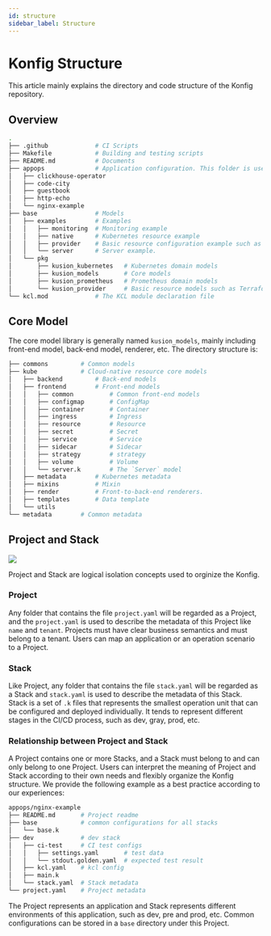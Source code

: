 ```yaml
---
id: structure
sidebar_label: Structure
---
```

# Konfig Structure

This article mainly explains the directory and code structure of the Konfig repository.

## Overview

```bash
.
├── .github             # CI Scripts
├── Makefile            # Building and testing scripts
├── README.md           # Documents
├── appops              # Application configuration. This folder is used to place KCL operation and maintenance configuration of all applications
│   ├── clickhouse-operator
│   ├── code-city
│   ├── guestbook
│   ├── http-echo
│   └── nginx-example
├── base                # Models
│   ├── examples        # Examples
│   │   ├── monitoring  # Monitoring example
│   │   ├── native      # Kubernetes resource example
│   │   ├── provider    # Basic resource configuration example such as Terraform resource
│   │   └── server      # Server example.
│   └── pkg
│       ├── kusion_kubernetes   # Kubernetes domain models
│       ├── kusion_models       # Core models
│       ├── kusion_prometheus   # Prometheus domain models
│       └── kusion_provider     # Basic resource models such as Terraform resource
└── kcl.mod             # The KCL module declaration file
```

## Core Model

The core model library is generally named `kusion_models`, mainly including front-end model, back-end model, renderer, etc. The directory structure is:

```bash
├── commons         # Common models
├── kube            # Cloud-native resource core models
│   ├── backend         # Back-end models
│   ├── frontend        # Front-end models
│   │   ├── common          # Common front-end models
│   │   ├── configmap       # ConfigMap
│   │   ├── container       # Container
│   │   ├── ingress         # Ingress
│   │   ├── resource        # Resource
│   │   ├── secret          # Secret
│   │   ├── service         # Service
│   │   ├── sidecar         # Sidecar
│   │   ├── strategy        # strategy
│   │   ├── volume          # Volume
│   │   └── server.k        # The `Server` model
│   ├── metadata        # Kubernetes metadata
│   ├── mixins          # Mixin
│   ├── render          # Front-to-back-end renderers.
│   ├── templates       # Data template
│   └── utils
└── metadata        # Common metadata
```

## Project and Stack

![](/img/docs/user_docs/concepts/project-stack.png)

Project and Stack are logical isolation concepts used to orginize the Konfig.

### Project

Any folder that contains the file `project.yaml` will be regarded as a Project, and the `project.yaml` is used to describe the metadata of this Project like `name` and `tenant`. Projects must have clear business semantics and must belong to a tenant. Users can map an application or an operation scenario to a Project.

### Stack

Like Project, any folder that contains the file `stack.yaml` will be regarded as a Stack and `stack.yaml` is used to describe the metadata of this Stack. Stack is a set of `.k` files that represents the smallest operation unit that can be configured and deployed individually. It tends to represent different stages in the CI/CD process, such as dev, gray, prod, etc.

### Relationship between Project and Stack

A Project contains one or more Stacks, and a Stack must belong to and can only belong to one Project. Users can interpret the meaning of Project and Stack according to their own needs and flexibly organize the Konfig structure. We provide the following example as a best practice according to our experiences:

```bash
appops/nginx-example
├── README.md       # Project readme
├── base            # common configurations for all stacks
│   └── base.k      
├── dev             # dev stack 
│   ├── ci-test     # CI test configs
│   │   ├── settings.yaml       # test data 
│   │   └── stdout.golden.yaml  # expected test result
│   ├── kcl.yaml    # kcl config
│   ├── main.k      
│   └── stack.yaml  # Stack metadata
└── project.yaml    # Project metadata
```

The Project represents an application and Stack represents different environments of this application, such as dev, pre and prod, etc. Common configurations can be stored in a `base` directory under this Project.
